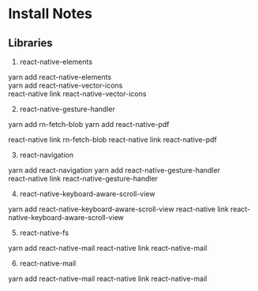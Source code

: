 # Install Notes

## Libraries

1. react-native-elements

yarn add react-native-elements  
yarn add react-native-vector-icons  
react-native link react-native-vector-icons

2. react-native-gesture-handler

yarn add rn-fetch-blob
yarn add react-native-pdf
 
react-native link rn-fetch-blob
react-native link react-native-pdf

3. react-navigation

yarn add react-navigation
yarn add react-native-gesture-handler  
react-native link react-native-gesture-handler

4. react-native-keyboard-aware-scroll-view

yarn add react-native-keyboard-aware-scroll-view
react-native link react-native-keyboard-aware-scroll-view

5. react-native-fs

yarn add react-native-mail
react-native link react-native-mail

6. react-native-mail

yarn add react-native-mail
react-native link react-native-mail